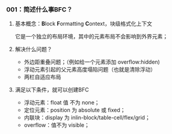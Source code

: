 ### 001：简述什么事BFC？

1. 基本概念：**B**lock **F**ormatting **C**ontext，块级格式化上下文

   它是一个独立的布局环境，其中的元素布局不会影响到外界元素； 

2. 解决什么问题？

   - 外边距重叠问题；（例如给一个元素添加 overflow:hidden) 
   - 浮动元素引起的父元素高度塌陷问题（也就是清除浮动）
   - 两栏自适应布局

3. 满足以下条件，就可以创建BFC

   - 浮动元素：float 值 不为 none；
   - 定位元素：position 为 absolute 或 fixed；
   - 内联块：display 为 inlin-block/table-cell/flex/grid；
   - overflow：值不为 visible；

